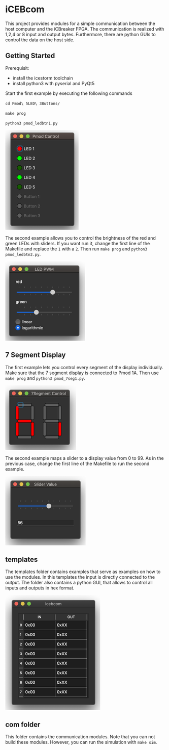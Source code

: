 # iCEBcom

This project provides modules for a simple communication between the host computer and the iCBreaker FPGA. The communication is realized with 1,2,4 or 8 input and output bytes. Furthermore, there are python GUIs to control the data on the host side.

## Getting Started

Prerequisit:

* install the icestorm toolchain
* install python3 with pyserial and PyQt5

Start the first example by executing the following commands

`cd Pmod\ 5LED\ 3Buttons/`

`make prog`

`python3 pmod_ledbtn1.py`

![pmod_ledbtn1.png](img/pmod_ledbtn1.png)

The second example allows you to control the brightness of the red and green LEDs with sliders. If you want run it, change the first line of the Makefile and replace the `1` with a `2`. Then run `make prog` and `python3 pmod_ledbtn2.py`.

![pmod_ledbtn2.png](img/pmod_ledbtn2.png)

## 7 Segment Display

The first example lets you control every segment of the display individually. Make sure that the 7 segment display is connected to Pmod 1A. Then use `make prog` and `python3 pmod_7seg1.py`.

![pmod_7seg1.png](img/pmod_7seg1.png)

The second example maps a slider to a display value from 0 to 99. As in the previous case, change the first line of the Makefile to run the second example.

![pmod_7seg1.png](img/pmod_7seg2.png)

## templates

The templates folder contains examples that serve as examples on how to use the modules. In this templates the input is directly connected to the output. The folder also contains a python GUI, that allows to control all inputs and outputs in hex format.

![template.png](img/template.png)

## com folder

This folder contains the communication modules. Note that you can not build these modules. However, you can run the simulation with `make sim`.
